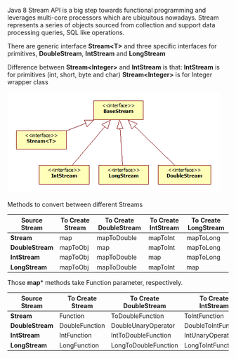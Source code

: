 Java 8 Stream API is a big step towards functional programming and leverages multi-core processors which are ubiquitous nowadays. Stream represents a series of objects sourced from collection and support data processing queries, SQL like operations. 

There are generic interface **Stream\<T>** and three specific interfaces for primitives, **DoubleStream**, **IntStream** and **LongStream**

Difference between **Stream\<Integer>** and **IntStream** is that:
**IntStream** is for primitives (int, short, byte and char)
**Stream\<Integer>** is for Integer wrapper class

![Image of Yaktocat](streams.png)

Methods to convert between different Streams

Source Stream | To Create Stream | To Create DoubleStream | To Create IntStream | To Create LongStream
--- | --- |--- |--- |---
**Stream** | map | mapToDouble | mapToInt | mapToLong
**DoubleStream** | mapToObj | map | mapToInt | mapToLong
**IntStream** | mapToObj | mapToDouble | map | mapToLong
**LongStream** | mapToObj | mapToDouble | mapToInt | map
 
Those **map*** methods take Function parameter, respectively. 

Source Stream | To Create Stream | To Create DoubleStream | To Create IntStream | To Create LongStream
--- | --- |--- |--- |---
**Stream** | Function | ToDoubleFunction | ToIntFunction | ToLongFunction
**DoubleStream** | DoubleFunction | DoubleUnaryOperator | DoubleToIntFunction | DoubleToLongFunction
**IntStream** | IntFunction | IntToDoubleFunction | IntUnaryOperator | IntToLongFunction
**LongStream** | LongFunction | LongToDoubleFunction | LongToIntFunction | LongUnaryOperator
